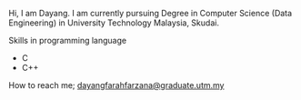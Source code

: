 Hi, I am Dayang.
I am currently pursuing Degree in Computer Science (Data Engineering) in University Technology Malaysia, Skudai.

Skills in programming language
- C
- C++

How to reach me;
dayangfarahfarzana@graduate.utm.my

